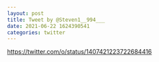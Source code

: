 ```yaml
--- 
layout: post 
title: Tweet by @Steven1__994___ 
date: 2021-06-22 1624390541 
categories: twitter 
--- 
```

https://twitter.com/o/status/1407421223722684416